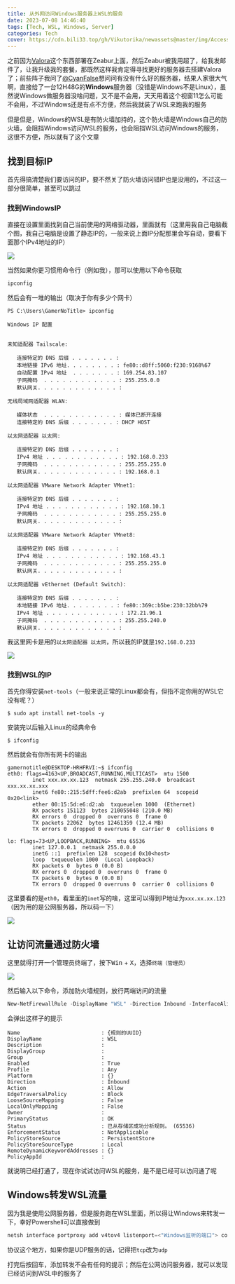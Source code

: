 ```yaml
---
title: 从外网访问Windows服务器上WSL的服务
date: 2023-07-08 14:46:40
tags: [Tech, WSL, Windows, Server]
categories: Tech
cover: https://cdn.bili33.top/gh/Vikutorika/newassets@master/img/Access-WSL-through-Windows/cover.png
---
```


之前因为[Valora](https://github.com/GamerNoTitle/Valora)这个东西部署在Zeabur上面，然后Zeabur被我用超了，给我发邮件了，让我升级我的套餐，那既然这样我肯定得寻找更好的服务器去搭建Valora了；前些阵子我问了[@CyanFalse](https://github.com/ChenYFan)想问问有没有什么好的服务器，结果人家很大气啊，直接给了一台12H48G的**Windows**服务器（没错是Windows不是Linux），虽然说Windows做服务器没啥问题，又不是不会用，天天用着这个视窗11怎么可能不会用，不过Windows还是有点不方便，然后我就装了WSL来跑我的服务

但是但是，Windows的WSL是有防火墙加持的，这个防火墙是Windows自己的防火墙，会阻挡Windows访问WSL的服务，也会阻挡WSL访问Windows的服务，这很不方便，所以就有了这个文章

## 找到目标IP

首先得搞清楚我们要访问的IP，要不然关了防火墙访问错IP也是没用的，不过这一部分很简单，甚至可以跳过

### 找到WindowsIP

直接在设置里面找到自己当前使用的网络驱动器，里面就有（这里用我自己电脑截个图，我自己电脑是设置了静态IP的，一般来说上面IP分配那里会写自动，要看下面那个IPv4地址的IP）

![](https://cdn.bili33.top/gh/Vikutorika/newassets@master/img/Access-WSL-through-Windows/ApplicationFrameHost-20230708-150548.png)

当然如果你更习惯用命令行（例如我），那可以使用以下命令获取

```powershell
ipconfig
```

然后会有一堆的输出（取决于你有多少个网卡）

```
PS C:\Users\GamerNoTitle> ipconfig

Windows IP 配置


未知适配器 Tailscale:

   连接特定的 DNS 后缀 . . . . . . . :
   本地链接 IPv6 地址. . . . . . . . : fe80::d8ff:5060:f230:9168%67
   自动配置 IPv4 地址  . . . . . . . : 169.254.83.107
   子网掩码  . . . . . . . . . . . . : 255.255.0.0
   默认网关. . . . . . . . . . . . . :

无线局域网适配器 WLAN:

   媒体状态  . . . . . . . . . . . . : 媒体已断开连接
   连接特定的 DNS 后缀 . . . . . . . : DHCP HOST

以太网适配器 以太网:

   连接特定的 DNS 后缀 . . . . . . . :
   IPv4 地址 . . . . . . . . . . . . : 192.168.0.233
   子网掩码  . . . . . . . . . . . . : 255.255.255.0
   默认网关. . . . . . . . . . . . . : 192.168.0.1

以太网适配器 VMware Network Adapter VMnet1:

   连接特定的 DNS 后缀 . . . . . . . :
   IPv4 地址 . . . . . . . . . . . . : 192.168.10.1
   子网掩码  . . . . . . . . . . . . : 255.255.255.0
   默认网关. . . . . . . . . . . . . :

以太网适配器 VMware Network Adapter VMnet8:

   连接特定的 DNS 后缀 . . . . . . . :
   IPv4 地址 . . . . . . . . . . . . : 192.168.43.1
   子网掩码  . . . . . . . . . . . . : 255.255.255.0
   默认网关. . . . . . . . . . . . . :

以太网适配器 vEthernet (Default Switch):

   连接特定的 DNS 后缀 . . . . . . . :
   本地链接 IPv6 地址. . . . . . . . : fe80::369c:b5be:230:32bb%79
   IPv4 地址 . . . . . . . . . . . . : 172.21.96.1
   子网掩码  . . . . . . . . . . . . : 255.255.240.0
   默认网关. . . . . . . . . . . . . :
```

我这里网卡是用的`以太网适配器 以太网`，所以我的IP就是`192.168.0.233`

![](https://cdn.bili33.top/gh/Vikutorika/newassets@master/img/Access-WSL-through-Windows/mstsc-20230708-144616.png)

### 找到WSL的IP

首先你得安装`net-tools`（一般来说正常的Linux都会有，但指不定你用的WSL它没有呢？）

```shell
$ sudo apt install net-tools -y
```

安装完以后输入Linux的经典命令

```shell
$ ifconfig
```

然后就会有你所有网卡的输出

```
gamernotitle@DESKTOP-HRHFRVI:~$ ifconfig
eth0: flags=4163<UP,BROADCAST,RUNNING,MULTICAST>  mtu 1500
        inet xxx.xx.xx.123  netmask 255.255.240.0  broadcast xxx.xx.xx.xxx
        inet6 fe80::215:5dff:fee6:d2ab  prefixlen 64  scopeid 0x20<link>
        ether 00:15:5d:e6:d2:ab  txqueuelen 1000  (Ethernet)
        RX packets 151123  bytes 210055048 (210.0 MB)
        RX errors 0  dropped 0  overruns 0  frame 0
        TX packets 22062  bytes 12461359 (12.4 MB)
        TX errors 0  dropped 0 overruns 0  carrier 0  collisions 0

lo: flags=73<UP,LOOPBACK,RUNNING>  mtu 65536
        inet 127.0.0.1  netmask 255.0.0.0
        inet6 ::1  prefixlen 128  scopeid 0x10<host>
        loop  txqueuelen 1000  (Local Loopback)
        RX packets 0  bytes 0 (0.0 B)
        RX errors 0  dropped 0  overruns 0  frame 0
        TX packets 0  bytes 0 (0.0 B)
        TX errors 0  dropped 0 overruns 0  carrier 0  collisions 0
```

这里要看的是`eth0`，看里面的`inet`写的啥，这里可以得到IP地址为`xxx.xx.xx.123`（因为用的是公网服务器，所以码一下）

![](https://cdn.bili33.top/gh/Vikutorika/newassets@master/img/Access-WSL-through-Windows/mstsc-20230708-144549.png)

## 让访问流量通过防火墙

这里就得打开一个管理员终端了，按下<kbd>Win</kbd> + <kbd>X</kbd>，选择`终端（管理员）`

![](https://cdn.bili33.top/gh/Vikutorika/newassets@master/img/Access-WSL-through-Windows/explorer-20230708-151300.png)

然后输入以下命令，添加防火墙规则，放行两端访问的流量

```powershell
New-NetFirewallRule -DisplayName "WSL" -Direction Inbound -InterfaceAlias "vEthernet (WSL)"  -Action Allow
```

会弹出这样子的提示

```
Name                          : {规则的UUID}
DisplayName                   : WSL
Description                   :
DisplayGroup                  :
Group                         :
Enabled                       : True
Profile                       : Any
Platform                      : {}
Direction                     : Inbound
Action                        : Allow
EdgeTraversalPolicy           : Block
LooseSourceMapping            : False
LocalOnlyMapping              : False
Owner                         :
PrimaryStatus                 : OK
Status                        : 已从存储区成功分析规则。 (65536)
EnforcementStatus             : NotApplicable
PolicyStoreSource             : PersistentStore
PolicyStoreSourceType         : Local
RemoteDynamicKeywordAddresses : {}
PolicyAppId                   :
```

就说明已经打通了，现在你试试访问WSL的服务，是不是已经可以访问通了呢

## Windows转发WSL流量

因为我是使用公网服务器，但是服务跑在WSL里面，所以得让Windows来转发一下，幸好Powershell可以直接做到

```powershell
netsh interface portproxy add v4tov4 listenport=<"Windows监听的端口"> connectaddress="<WSL的IP地址，前面获取过的>" connectport=<"WSL中的服务端口"> listenaddress=* protocol=tcp
```

协议这个地方，如果你是UDP服务的话，记得把`tcp`改为`udp`

打完后按回车，添加转发不会有任何的提示；然后在公网访问服务器，就可以发现已经访问到WSL中的服务了
